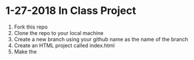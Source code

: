 # 1-27-2018 In Class Project

1. Fork this repo
1. Clone the repo to your local machine
1. Create a new branch using your github name as the name of the branch
1. Create an HTML project called index.html
1. Make the <title> of the html your github name
1. Create a css file called master.css
   1. Link the css file to your HTML doc.
   2. Make the background of the body red using the HEX code.
1. Add and commit the changes
1. Push the project to your remote repo
1. Submit a pull request to this repo

